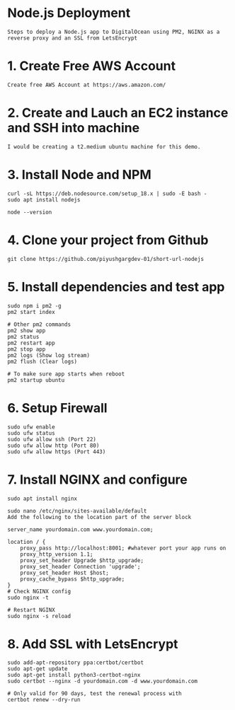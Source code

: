 # Node.js Deployment
    Steps to deploy a Node.js app to DigitalOcean using PM2, NGINX as a reverse proxy and an SSL from LetsEncrypt

# 1. Create Free AWS Account
    Create free AWS Account at https://aws.amazon.com/

# 2. Create and Lauch an EC2 instance and SSH into machine
    I would be creating a t2.medium ubuntu machine for this demo.

# 3. Install Node and NPM
    curl -sL https://deb.nodesource.com/setup_18.x | sudo -E bash -
    sudo apt install nodejs

    node --version
# 4. Clone your project from Github
    git clone https://github.com/piyushgargdev-01/short-url-nodejs
# 5. Install dependencies and test app
    sudo npm i pm2 -g
    pm2 start index

    # Other pm2 commands
    pm2 show app
    pm2 status
    pm2 restart app
    pm2 stop app
    pm2 logs (Show log stream)
    pm2 flush (Clear logs)

    # To make sure app starts when reboot
    pm2 startup ubuntu
# 6. Setup Firewall
    sudo ufw enable
    sudo ufw status
    sudo ufw allow ssh (Port 22)
    sudo ufw allow http (Port 80)
    sudo ufw allow https (Port 443)
# 7. Install NGINX and configure
    sudo apt install nginx

    sudo nano /etc/nginx/sites-available/default
    Add the following to the location part of the server block

    server_name yourdomain.com www.yourdomain.com;

    location / {
        proxy_pass http://localhost:8001; #whatever port your app runs on
        proxy_http_version 1.1;
        proxy_set_header Upgrade $http_upgrade;
        proxy_set_header Connection 'upgrade';
        proxy_set_header Host $host;
        proxy_cache_bypass $http_upgrade;
    }
    # Check NGINX config
    sudo nginx -t

    # Restart NGINX
    sudo nginx -s reload
# 8. Add SSL with LetsEncrypt
    sudo add-apt-repository ppa:certbot/certbot
    sudo apt-get update
    sudo apt-get install python3-certbot-nginx
    sudo certbot --nginx -d yourdomain.com -d www.yourdomain.com

    # Only valid for 90 days, test the renewal process with
    certbot renew --dry-run
